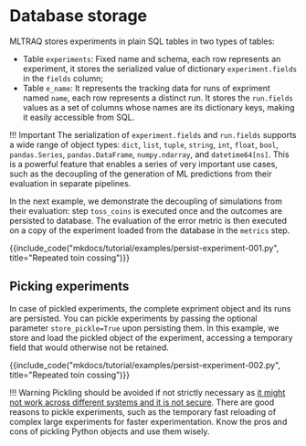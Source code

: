 # Database storage

MLTRAQ stores experiments in plain SQL tables in two types of tables:

* Table `experiments`: Fixed name and schema, each row represents an experiment, it stores the serialized value of dictionary `experiment.fields` in the `fields` column;
* Table `e_name`: It represents the tracking data for runs of expriment named `name`, each row represents a distinct run. It stores the `run.fields` values as a set of columns whose names are its dictionary keys, making it easily accessible from SQL.

!!! Important
    The serialization of `experiment.fields` and `run.fields` supports a wide range of object types: `dict`, `list`, `tuple`, `string`, `int`, `float`, `bool`, `pandas.Series`, `pandas.DataFrame`, `numpy.ndarray`, and `datetime64[ns]`. 
    This is a powerful feature that enables a series of very important use cases, such as the
    decoupling of the generation of ML predictions from their evaluation in separate pipelines.

In the next example, we demonstrate the decoupling of simulations from their evaluation: step `toss_coins` is executed once and the outcomes are persisted to database. The evaluation of the error metric is then
executed on a copy of the experiment loaded from the database in the `metrics` step.

{{include_code("mkdocs/tutorial/examples/persist-experiment-001.py", title="Repeated toin cossing")}}

## Picking experiments


In case of pickled experiments, the complete expriment object and its runs are persisted.
You can pickle experiments by passing the optional parameter `store_pickle=True` upon persisting them. In this example, we store and load the pickled object of the experiment, accessing a temporary field that would otherwise not be retained.

{{include_code("mkdocs/tutorial/examples/persist-experiment-002.py", title="Repeated toin cossing")}}


!!! Warning
    Pickling should be avoided if not strictly necessary as [it might not work across different systems and it is not secure](https://docs.python.org/3/library/pickle.html). There are good reasons to pickle experiments, such as the temporary fast reloading of complex large experiments for faster 
    experimentation. Know the pros and cons of pickling Python objects and use them wisely.
